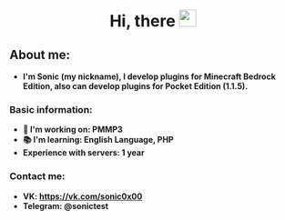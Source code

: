 <div id="header" align="center">
  <div id="badges">
  <img src="https://komarev.com/ghpvc/?username=sonic0x00&style=flat-square&color=blue", alt=""/>
  <h1>
  Hi, there
  <img src="https://media.giphy.com/media/hvRJCLFzcasrR4ia7z/giphy.gif" width="30px"/>
</h1>
</div>
</div>

## About me:
- __I'm Sonic (my nickname), I develop plugins for Minecraft Bedrock Edition, also can develop plugins for Pocket Edition (1.1.5).__
### Basic information:
- __🔭 I'm working on: PMMP3__
- __📚 I'm learning: English Language, PHP__
- __Experience with servers: 1 year__
### Contact me:
- __VK: https://vk.com/sonic0x00__
- __Telegram: @sonictest__
